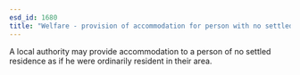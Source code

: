 ```yaml
---
esd_id: 1680
title: "Welfare - provision of accommodation for person with no settled residence"
---
```


A local authority may provide accommodation to a person of no settled residence as if he were ordinarily resident in their area.

